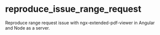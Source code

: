 # reproduce_issue_range_request
Reproduce range request issue with ngx-extended-pdf-viewer in Angular and Node as a server.   
